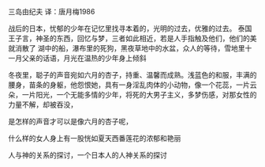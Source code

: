 三岛由纪夫
译：唐月梅1986

战后的日本，忧郁的少年在记忆里找寻本着的，光明的过去，优雅的过去。
泰国王子言，神圣的东西，回忆与梦，三者如此相近，若是人手指触及他们，他们的美就消散了
湖中的船，瀑布里的死狗，黑夜草地中的水盆，众人的等待，雪地里十一月父亲的话语，月光在温热的少年身上倾斜

冬夜里，聪子的声音宛如六月的杏子，持重、温馨而成熟。浅蓝色的和服，丰满的腰身，苗条的身躯，他怨恨她，具有一身淫乱肉体的小动物，像一个花蕊，一片云朵，一片阳光，一个无能多情的少年，将死的大男子主义，多梦伤感，对那女性的力量不解，却被吞没，

是怎样的声音才可以是像六月的杏子呢，

什么样的女人身上有一股恍如夏天西番莲花的浓郁和艳丽

人与神的关系的探讨，一个日本人的人神关系的探讨